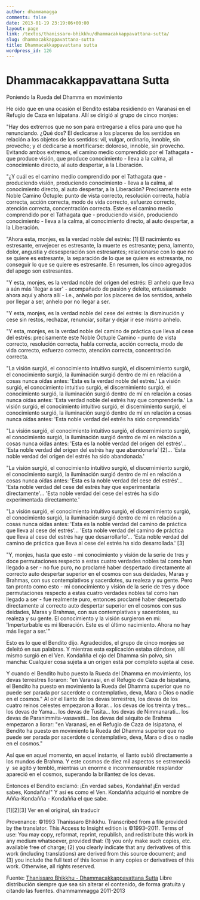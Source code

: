 ```yaml
---
author: dhammamagga
comments: false
date: 2013-01-19 23:19:06+00:00
layout: page
link: /textos/thanissaro-bhikkhu/dhammacakkappavattana-sutta/
slug: dhammacakkappavattana-sutta
title: Dhammacakkappavattana sutta
wordpress_id: 126
---
```


# Dhammacakkappavattana Sutta




Poniendo la Rueda del Dhamma en movimiento<!-- more -->




He oído que en una ocasión el Bendito estaba residiendo en Varanasi en el Refugio de Caza en Isipatana. Allí se dirigió al grupo de cinco monjes:








"Hay dos extremos que no son para entregarse a ellos para uno que ha renunciando. ¿Qué dos? El dedicarse a los placeres de los sentidos en relación a los objetos de los sentidos: vil, vulgar, ordinario, innoble, sin provecho; y el dedicarse a mortificarse: doloroso, innoble, sin provecho. Evitando ambos extremos, el camino medio comprendido por el Tathagata - que produce visión, que produce conocimiento - lleva a la calma, al conocimiento directo, al auto despertar, a la Liberación.




"¿Y cuál es el camino medio comprendido por el Tathagata que - produciendo visión, produciendo conocimiento - lleva a la calma, al conocimiento directo, al auto despertar, a la Liberación? Precisamente este Noble Camino Óctuple: punto de vista correcto, resolución correcta, habla correcta, acción correcta, modo de vida correcto, esfuerzo correcto, atención correcta, concentración correcta. Este es el camino medio comprendido por el Tathagata que - produciendo visión, produciendo conocimiento - lleva a la calma, al conocimiento directo, al auto despertar, a la Liberación.




"Ahora esta, monjes, es la verdad noble del estrés: [1] El nacimiento es estresante, envejecer es estresante, la muerte es estresante; pena, lamento, dolor, angustia y desesperación son estresantes; relacionarse con lo que no se quiere es estresante, la separación de lo que se quiere es estresante, no conseguir lo que se quiere es estresante. En resumen, los cinco agregados del apego son estresantes.




"Y esta, monjes, es la verdad noble del origen del estrés: El anhelo que lleva a aún más 'llegar a ser' - acompañado de pasión y deleite, entusiasmado ahora aquí y ahora allí - i.e., anhelo por los placeres de los sentidos, anhelo por llegar a ser, anhelo por no llegar a ser.




"Y esta, monjes, es la verdad noble del cese del estrés: la disminución y cese sin restos, rechazar, renunciar, soltar y dejar ir ese mismo anhelo.




"Y esta, monjes, es la verdad noble del camino de práctica que lleva al cese del estrés: precisamente este Noble Óctuple Camino - punto de vista correcto, resolución correcta, habla correcta, acción correcta, modo de vida correcto, esfuerzo correcto, atención correcta, concentración correcta.




"La visión surgió, el conocimiento intuitivo surgió, el discernimiento surgió, el conocimiento surgió, la iluminación surgió dentro de mí en relación a cosas nunca oídas antes: 'Esta es la verdad noble del estrés.' La visión surgió, el conocimiento intuitivo surgió, el discernimiento surgió, el conocimiento surgió, la iluminación surgió dentro de mí en relación a cosas nunca oídas antes: 'Esta verdad noble del estrés hay que comprenderla.' La visión surgió, el conocimiento intuitivo surgió, el discernimiento surgió, el conocimiento surgió, la iluminación surgió dentro de mí en relación a cosas nunca oídas antes: 'Esta noble verdad del estrés ha sido comprendida.'




"La visión surgió, el conocimiento intuitivo surgió, el discernimiento surgió, el conocimiento surgió, la iluminación surgió dentro de mí en relación a cosas nunca oídas antes: 'Esta es la noble verdad del origen del estrés'... 'Esta noble verdad del origen del estrés hay que abandonarla' [2]... 'Esta noble verdad del origen del estrés ha sido abandonada.'




"La visión surgió, el conocimiento intuitivo surgió, el discernimiento surgió, el conocimiento surgió, la iluminación surgió dentro de mí en relación a cosas nunca oídas antes: 'Esta es la noble verdad del cese del estrés'... 'Esta noble verdad del cese del estrés hay que experimentarla directamente'... 'Esta noble verdad del cese del estrés ha sido experimentada directamente.'




"La visión surgió, el conocimiento intuitivo surgió, el discernimiento surgió, el conocimiento surgió, la iluminación surgió dentro de mí en relación a cosas nunca oídas antes: 'Esta es la noble verdad del camino de práctica que lleva al cese del estrés'... 'Esta noble verdad del camino de práctica que lleva al cese del estrés hay que desarrollarlo'... 'Esta noble verdad del camino de práctica que lleva al cese del estrés ha sido desarrollada.' [3]




"Y, monjes, hasta que esto - mi conocimiento y visión de la serie de tres y doce permutaciones respecto a estas cuatro verdades nobles tal como han llegado a ser - no fue puro, no proclamé haber despertado directamente al correcto auto despertar superior en el cosmos con sus deidades, Maras y Brahmas, con sus contemplativos y sacerdotes, su realeza y su gente. Pero tan pronto como esto - mi conocimiento y visión de la serie de tres y doce permutaciones respecto a estas cuatro verdades nobles tal como han llegado a ser - fue realmente puro, entonces proclamé haber despertado directamente al correcto auto despertar superior en el cosmos con sus deidades, Maras y Brahmas, con sus contemplativos y sacerdotes, su realeza y su gente. El conocimiento y la visión surgieron en mi: 'Imperturbable es mi liberación. Este es el último nacimiento. Ahora no hay más llegar a ser.'"




Esto es lo que el Bendito dijo. Agradecidos, el grupo de cinco monjes se deleitó en sus palabras. Y mientras esta explicación estaba dándose, allí mismo surgió en el Ven. Kondañña el ojo del Dhamma sin polvo, sin mancha: Cualquier cosa sujeta a un origen está por completo sujeta al cese.




Y cuando el Bendito hubo puesto la Rueda del Dhamma en movimiento, los devas terrestres lloraron: "en Varanasi, en el Refugio de Caza de Isipatana, el Bendito ha puesto en movimiento la Rueda del Dhamma superior que no puede ser parada por sacerdote o contemplativo, deva, Mara o Dios o nadie en el cosmos." Al oír el llanto de los devas terrestres, los devas de los cuatro reinos celestes empezaron a llorar... los devas de los treinta y tres... los devas de Yama... los devas de Tusita... los devas de Nimmanarati... los devas de Paranimmita-vasavatti... los devas del séquito de Brahma empezaron a llorar: "en Varanasi, en el Refugio de Caza de Isipatana, el Bendito ha puesto en movimiento la Rueda del Dhamma superior que no puede ser parada por sacerdote o contemplativo, deva, Mara o dios o nadie en el cosmos."




Así que en aquel momento, en aquel instante, el llanto subió directamente a los mundos de Brahma. Y este cosmos de diez mil aspectos se estremeció y  se agitó y tembló, mientras un enorme e inconmensurable resplandor apareció en el cosmos, superando la brillantez de los devas.




Entonces el Bendito exclamó: ¡En verdad sabes, Kondañña! ¡En verdad sabes, Kondañña!" Y así es como el Ven. Kondañña adquirió el nombre de Añña-Kondañña - Kondañña el que sabe.










[1][2][3] Ver en el original, sin traducir


Provenance: ©1993 Thanissaro Bhikkhu. Transcribed from a file provided by the translator. This Access to Insight edition is ©1993–2011. Terms of use: You may copy, reformat, reprint, republish, and redistribute this work in any medium whatsoever, provided that: (1) you only make such copies, etc. available free of charge; (2) you clearly indicate that any derivatives of this work (including translations) are derived from this source document; and (3) you include the full text of this license in any copies or derivatives of this work. Otherwise, all rights reserved.

Fuente: [Thanissaro Bhikkhu - Dhammacakkappavattana Sutta](http://www.accesstoinsight.org/tipitaka/sn/sn56/sn56.011.than.html) 
Libre distribución siempre que sea sin alterar el contenido, de forma gratuita y citando las fuentes.
dhammammagga 2011-2013


